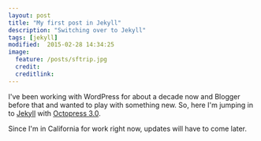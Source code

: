 ```yaml
---
layout: post
title: "My first post in Jekyll"
description: "Switching over to Jekyll"
tags: [jekyll]
modified:  2015-02-28 14:34:25
image:
  feature: /posts/sftrip.jpg
  credit: 
  creditlink: 
---
```


I've been working with WordPress for about a decade now and Blogger before that and wanted to play with something new. So, here I'm jumping in to [Jekyll](http://github.com/jekyll/jekyll) with [Octopress 3.0](https://github.com/octopress/octopress).

Since I'm in California for work right now, updates will have to come later.
